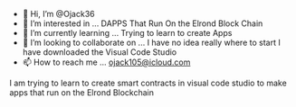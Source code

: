 - 👋 Hi, I’m @Ojack36
- 👀 I’m interested in ... DAPPS That Run On the Elrond Block Chain 
- 🌱 I’m currently learning ... Trying to learn to create Apps 
- 💞️ I’m looking to collaborate on ... I have no idea really where to start I have downloaded the Visual Code Studio 
- 📫 How to reach me ... ojack105@icloud.com 

<!---
Ojack36/Ojack36 is a ✨ special ✨ repository because its `README.md` (this file) appears on your GitHub profile.
You can click the Preview link to take a look at your changes.
--->
I am trying to learn to create smart contracts in visual code studio to make apps that run on the Elrond Blockchain 
